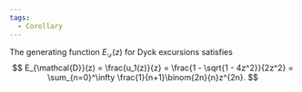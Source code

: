 ```yaml
---
tags:
  - Corollary
---
```

The generating function $E_{\mathcal{D}}(z)$ for Dyck excursions satisfies 
$$
E_{\mathcal{D}}(z) = \frac{u_1(z)}{z} = \frac{1 - \sqrt{1 - 4z^2}}{2z^2} = \sum_{n=0}^\infty \frac{1}{n+1}\binom{2n}{n}z^{2n}.
$$
